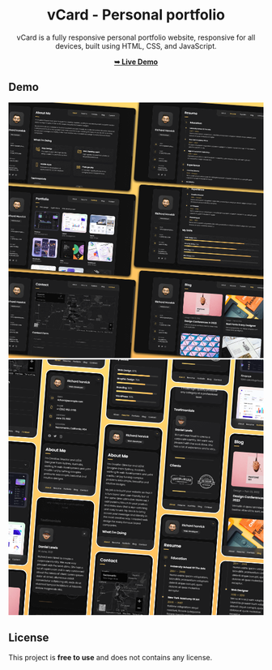 <div align="center">

# vCard - Personal portfolio

vCard is a fully responsive personal portfolio website, responsive for all devices, built using HTML, CSS, and JavaScript.

 <a href="https://github.com/Anuraj4/vCard-personal-portfolio"><strong>➥ Live Demo</strong></a> 
 
 </div>
 
## Demo

![vCard Desktop Demo](./website-demo-image/desktop.png "Desktop Demo")
![vCard Mobile Demo](./website-demo-image/mobile.png "Mobile Demo")


## License

This project is **free to use** and does not contains any license.
